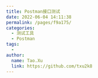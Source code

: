 ```yaml
---
title: Postman接口测试
date: 2022-06-04 14:11:38
permalink: /pages/f9a175/
categories:
  - 测试工具
  - Postman
tags:
  - 
author: 
  name: Tao.Xu
  link: https://github.com/txu2k8
---
```

